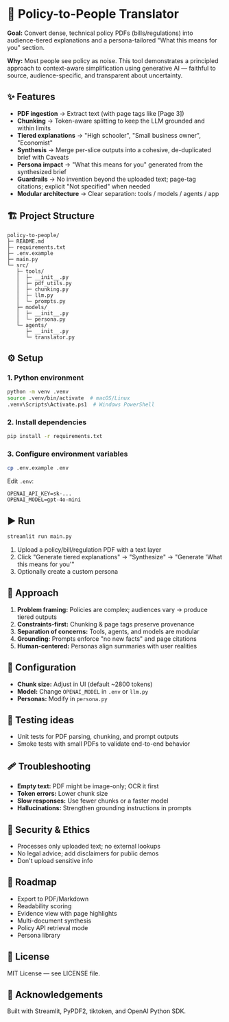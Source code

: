 # 📜 Policy-to-People Translator

**Goal:** Convert dense, technical policy PDFs (bills/regulations) into audience-tiered explanations and a persona-tailored "What this means for you" section.

**Why:** Most people see policy as noise. This tool demonstrates a principled approach to context-aware simplification using generative AI — faithful to source, audience-specific, and transparent about uncertainty.

## ✨ Features

- **PDF ingestion** → Extract text (with page tags like [Page 3])
- **Chunking** → Token-aware splitting to keep the LLM grounded and within limits
- **Tiered explanations** → "High schooler", "Small business owner", "Economist"
- **Synthesis** → Merge per-slice outputs into a cohesive, de-duplicated brief with Caveats
- **Persona impact** → "What this means for you" generated from the synthesized brief
- **Guardrails** → No invention beyond the uploaded text; page-tag citations; explicit "Not specified" when needed
- **Modular architecture** → Clear separation: tools / models / agents / app

## 🏗️ Project Structure

```
policy-to-people/
├─ README.md
├─ requirements.txt
├─ .env.example
├─ main.py
└─ src/
   ├─ tools/
   │  ├─ __init__.py
   │  ├─ pdf_utils.py
   │  ├─ chunking.py
   │  ├─ llm.py
   │  └─ prompts.py
   ├─ models/
   │  ├─ __init__.py
   │  └─ persona.py
   └─ agents/
      ├─ __init__.py
      └─ translator.py
```

## ⚙️ Setup

### 1. Python environment

```bash
python -m venv .venv
source .venv/bin/activate  # macOS/Linux
.venv\Scripts\Activate.ps1  # Windows PowerShell
```

### 2. Install dependencies

```bash
pip install -r requirements.txt
```

### 3. Configure environment variables

```bash
cp .env.example .env
```

Edit `.env`:
```
OPENAI_API_KEY=sk-...
OPENAI_MODEL=gpt-4o-mini
```

## ▶️ Run

```bash
streamlit run main.py
```

1. Upload a policy/bill/regulation PDF with a text layer
2. Click "Generate tiered explanations" → "Synthesize" → "Generate 'What this means for you'"
3. Optionally create a custom persona

## 🧠 Approach

1. **Problem framing:** Policies are complex; audiences vary → produce tiered outputs
2. **Constraints-first:** Chunking & page tags preserve provenance
3. **Separation of concerns:** Tools, agents, and models are modular
4. **Grounding:** Prompts enforce "no new facts" and page citations
5. **Human-centered:** Personas align summaries with user realities

## 🔧 Configuration

- **Chunk size:** Adjust in UI (default ~2800 tokens)
- **Model:** Change `OPENAI_MODEL` in `.env` or `llm.py`
- **Personas:** Modify in `persona.py`

## 🧪 Testing ideas

- Unit tests for PDF parsing, chunking, and prompt outputs
- Smoke tests with small PDFs to validate end-to-end behavior

## 🩹 Troubleshooting

- **Empty text:** PDF might be image-only; OCR it first
- **Token errors:** Lower chunk size
- **Slow responses:** Use fewer chunks or a faster model
- **Hallucinations:** Strengthen grounding instructions in prompts

## 🔐 Security & Ethics

- Processes only uploaded text; no external lookups
- No legal advice; add disclaimers for public demos
- Don't upload sensitive info

## 🌱 Roadmap

- Export to PDF/Markdown
- Readability scoring
- Evidence view with page highlights
- Multi-document synthesis
- Policy API retrieval mode
- Persona library

## 📄 License

MIT License — see LICENSE file.

## 🙏 Acknowledgements

Built with Streamlit, PyPDF2, tiktoken, and OpenAI Python SDK.
